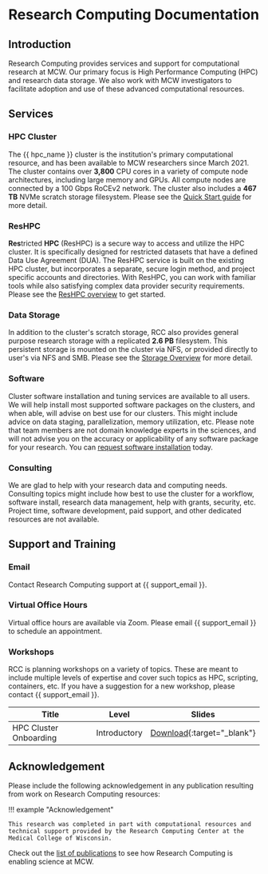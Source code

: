 # Research Computing Documentation

## Introduction

Research Computing provides services and support for computational research at MCW. Our primary focus is High Performance Computing (HPC) and research data storage. We also work with MCW investigators to facilitate adoption and use of these advanced computational resources.

## Services

### HPC Cluster

The {{ hpc_name }} cluster is the institution's primary computational resource, and has been available to MCW researchers since March 2021. The cluster contains over **3,800** CPU cores in a variety of compute node architectures, including large memory and GPUs. All compute nodes are connected by a 100 Gbps RoCEv2 network. The cluster also includes a **467 TB** NVMe scratch storage filesystem. Please see the [Quick Start guide](cluster/quickstart.md) for more detail.

### ResHPC

**Res**tricted **HPC** (ResHPC) is a secure way to access and utilize the HPC cluster. It is specifically designed for restricted datasets that have a defined Data Use Agreement (DUA). The ResHPC service is built on the existing HPC cluster, but incorporates a separate, secure login method, and project specific accounts and directories. With ResHPC, you can work with familiar tools while also satisfying complex data provider security requirements. Please see the [ResHPC overview](secure-computing/reshpc.md) to get started.

### Data Storage

In addition to the cluster's scratch storage, RCC also provides general purpose research storage with a replicated **2.6 PB** filesystem. This persistent storage is mounted on the cluster via NFS, or provided directly to user's via NFS and SMB. Please see the [Storage Overview](storage/rcc-storage.md) for more detail.

### Software

Cluster software installation and tuning services are available to all users. We will help install most supported software packages on the clusters, and when able, will advise on best use for our clusters. This might include advice on data staging, parallelization, memory utilization, etc. Please note that team members are not domain knowledge experts in the sciences, and will not advise you on the accuracy or applicability of any software package for your research. You can [request software installation](software/module-request.md) today.

### Consulting

We are glad to help with your research data and computing needs. Consulting topics might include how best to use the cluster for a workflow, software install, research data management, help with grants, security, etc. Project time, software development, paid support, and other dedicated resources are not available.

## Support and Training

### Email

Contact Research Computing support at {{ support_email }}.

### Virtual Office Hours

Virtual office hours are available via Zoom. Please email {{ support_email }} to schedule an appointment.

### Workshops

RCC is planning workshops on a variety of topics. These are meant to include multiple levels of expertise and cover such topics as HPC, scripting, containers, etc. If you have a suggestion for a new workshop, please contact {{ support_email }}.

| Title | Level | Slides |
| ----- | ----- | ------ |
| HPC Cluster Onboarding | Introductory | [Download](_static/files/HPC_Cluster_Onboarding_2022.pdf){:target="_blank"} |

## Acknowledgement

Please include the following acknowledgement in any publication resulting from work on Research Computing resources:

!!! example "Acknowledgement"

    This research was completed in part with computational resources and 
    technical support provided by the Research Computing Center at the 
    Medical College of Wisconsin.

Check out the [list of publications](pubs.md) to see how Research Computing is enabling science at MCW.
